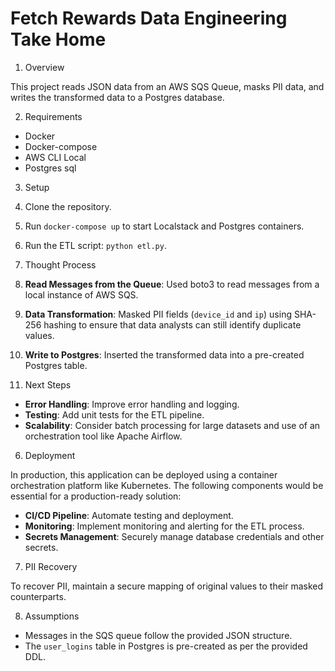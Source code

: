# Fetch Rewards Data Engineering Take Home

1. Overview

This project reads JSON data from an AWS SQS Queue, masks PII data, and writes the transformed data to a Postgres database.

2. Requirements

- Docker
- Docker-compose
- AWS CLI Local
- Postgres sql

3. Setup

1. Clone the repository.
2. Run `docker-compose up` to start Localstack and Postgres containers.
3. Run the ETL script: `python etl.py`.

4. Thought Process

1. **Read Messages from the Queue**: Used boto3 to read messages from a local instance of AWS SQS.
2. **Data Transformation**: Masked PII fields (`device_id` and `ip`) using SHA-256 hashing to ensure that data analysts can still identify duplicate values.
3. **Write to Postgres**: Inserted the transformed data into a pre-created Postgres table.

5. Next Steps

- **Error Handling**: Improve error handling and logging.
- **Testing**: Add unit tests for the ETL pipeline.
- **Scalability**: Consider batch processing for large datasets and use of an orchestration tool like Apache Airflow.

6. Deployment

In production, this application can be deployed using a container orchestration platform like Kubernetes. The following components would be essential for a production-ready solution:
- **CI/CD Pipeline**: Automate testing and deployment.
- **Monitoring**: Implement monitoring and alerting for the ETL process.
- **Secrets Management**: Securely manage database credentials and other secrets.

7. PII Recovery

To recover PII, maintain a secure mapping of original values to their masked counterparts.

8. Assumptions

- Messages in the SQS queue follow the provided JSON structure.
- The `user_logins` table in Postgres is pre-created as per the provided DDL.
